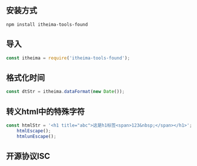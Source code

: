 ## 安装方式
```
npm install itheima-tools-found
```

## 导入
```js
const itheima = require('itheima-tools-found');
```

## 格式化时间
```js
const dtStr = itheima.dataFormat(new Date());
```

## 转义html中的特殊字符
```js
const htmlStr = '<h1 title="abc">这是h1标签<span>123&nbsp;</span></h1>';
    htmlEscape();
    htmlunEscape();
```
## 开源协议ISC
